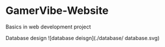 # GamerVibe-Website
Basics in web development project

Database design
![database deisgn](./database/ database.svg)
